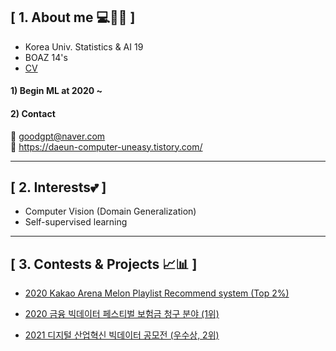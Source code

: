 ## **[ 1. About me 💻👩🏻 ]** 
- Korea Univ. Statistics & AI 19
- BOAZ 14's 
- [CV](https://github.com/daeunni/daeunni/files/6483770/CV.21.05.15.pdf)

#### 1) Begin ML at 2020 ~

#### 2) Contact 
📩 goodgpt@naver.com        
📃 https://daeun-computer-uneasy.tistory.com/


-----

## **[ 2. Interests💕 ]** 
- Computer Vision (Domain Generalization)
- Self-supervised learning
----- 

## **[ 3. Contests & Projects 📈📊 ]** 
- [ 2020 Kakao Arena Melon Playlist Recommend system (Top 2%) ](https://github.com/daeunni/kakao-arena)

- [ 2020 금융 빅데이터 페스티벌 보험금 청구 분야 (1위) ](https://github.com/daeunni/Insurance-contest)

- [ 2021 디지털 산업혁신 빅데이터 공모전 (우수상, 2위) ](https://github.com/daeunni/KED_Project)

<!--
**daeunni/daeunni** is a ✨ _special_ ✨ repository because its `README.md` (this file) appears on your GitHub profile.

Here are some ideas to get you started:

- 🔭 I’m currently working on ...
- 🌱 I’m currently learning ...
- 👯 I’m looking to collaborate on ...
- 🤔 I’m looking for help with ...
- 💬 Ask me about ...
- 📫 How to reach me: ...
- 😄 Pronouns: ...
- ⚡ Fun fact: ...
-->
